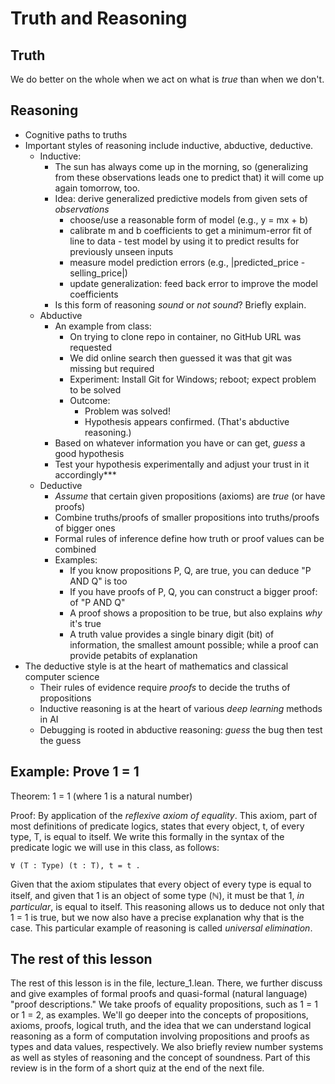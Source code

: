 # Truth and Reasoning

## Truth

We do better on the whole when we act on what is _true_ than when we don't.

## Reasoning

- Cognitive paths to truths
- Important styles of reasoning include inductive, abductive, deductive.
  - Inductive:
    - The sun has always come up in the morning, so (generalizing from these observations leads one to predict that) it will come up again tomorrow, too.
    - Idea: derive generalized predictive models from given sets of *observations*
      - choose/use a reasonable form of model (e.g., y = mx + b)
      - calibrate m and b coefficients to get a minimum-error fit of line to data - test model by using it to predict results for previously unseen inputs
      - measure model prediction errors (e.g., |predicted_price - selling_price|)
      - update generalization: feed back error to improve the model coefficients
    - Is this form of reasoning *sound* or *not sound*? Briefly explain.
  - Abductive
    - An example from class:
      - On trying to clone repo in container, no GitHub URL was requested
      - We did online search then guessed it was that git was missing but required
      - Experiment: Install Git for Windows; reboot; expect problem to be solved
      - Outcome:
        - Problem was solved!
        - Hypothesis appears confirmed. (That's abductive reasoning.)
    - Based on whatever information you have or can get, *guess* a good hypothesis
    - Test your hypothesis experimentally and adjust your trust in it accordingly***
  - Deductive
    - *Assume* that certain given propositions (axioms) are *true* (or have proofs)
    - Combine truths/proofs of smaller propositions into truths/proofs of bigger ones
    - Formal rules of inference define how truth or proof values can be combined
    - Examples:
      - If you know propositions P, Q, are true, you can deduce "P AND Q" is too
      - If you have proofs of P, Q, you can construct a bigger proof: of "P AND Q"
      - A proof shows a proposition to be true, but also explains _why_ it's true
      - A truth value provides a single binary digit (bit) of information, the smallest amount possible; while a proof can provide petabits of explanation
- The deductive style is at the heart of mathematics and classical computer science
  - Their rules of evidence require _proofs_ to decide the truths of propositions
  - Inductive reasoning is at the heart of various *deep learning* methods in AI
  - Debugging is rooted in abductive reasoning: *guess* the bug then test the guess

## Example: Prove 1 = 1

Theorem: 1 = 1 (where 1 is a natural number)

Proof: By application of the *reflexive axiom of equality*. This axiom, part of most definitions of predicate logics, states that every object, t, of every type, T, is equal to itself. We write this formally in the syntax of the predicate logic we will use in this class, as follows: 

``` lean
∀ (T : Type) (t : T), t = t .
```

Given that the axiom stipulates that every object of every type is equal to itself, and given that 1 is an object of some type (ℕ), it must be that 1, _in particular_, is equal to itself. This reasoning allows us to deduce not only that 1 = 1 is true, but we now also have a precise explanation why that is the case. This particular example of reasoning is called *universal elimination*.

## The rest of this lesson

The rest of this lesson is in the file, lecture_1.lean. There, we further discuss and give examples of formal proofs and quasi-formal (natural language) "proof descriptions." We take proofs of equality propositions, such as 1 = 1 or 1 = 2, as examples. We'll go deeper into the concepts of propositions, axioms, proofs, logical truth, and the idea that we can understand logical reasoning as a form of computation involving propositions and proofs as types and data values, respectively. We also briefly review number systems as well as styles of reasoning and the concept of soundness. Part of this review is in the form of a short quiz at the end of the next file.

